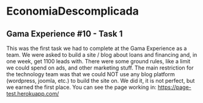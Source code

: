 # EconomiaDescomplicada

## Gama Experience #10 - Task 1

This was the first task we had to complete at the Gama Experience as a team. We were asked to build a site / blog about loans and financing and, in one week, get 1100 leads with. There were some ground rules, like a limit we could spend on ads, and other marketing stuff. The main restriction for the technology team was that we could NOT use any blog platform (wordpress, joomla, etc.) to build the site on. We did it, it is not perfect, but we earned the first place.
You can see the page working in: https://page-test.herokuapp.com/

